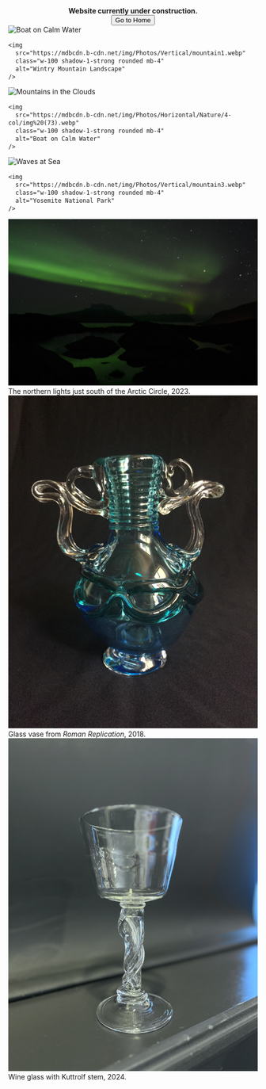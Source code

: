 <center>
 <b>Website currently under construction.</b><br>
 <button onclick="location.href='https://isabelle-goldstein.github.io'">Go to Home</button><br>
</center>
        
<!--             <a href="https://www.instagram.com/the_glasstrophysicist?igsh=MWU3emxhYWIyc2QxZA%3D%3D" title="Instagram Link"> <i class="bi bi-instagram h3"></i></a> -->

<!-- GALLERY -->
<!-- see: https://mdbootstrap.com/docs/standard/extended/gallery/-->
<div class="row">
  <div class="col-lg-4 col-md-12 mb-4 mb-lg-0">
    <img
      src="https://mdbcdn.b-cdn.net/img/Photos/Horizontal/Nature/4-col/img%20(73).webp"
      class="w-100 shadow-1-strong rounded mb-4"
      alt="Boat on Calm Water"
    />

    <img
      src="https://mdbcdn.b-cdn.net/img/Photos/Vertical/mountain1.webp"
      class="w-100 shadow-1-strong rounded mb-4"
      alt="Wintry Mountain Landscape"
    />
  </div>

  <div class="col-lg-4 mb-4 mb-lg-0">
    <img
      src="https://mdbcdn.b-cdn.net/img/Photos/Vertical/mountain2.webp"
      class="w-100 shadow-1-strong rounded mb-4"
      alt="Mountains in the Clouds"
    />

    <img
      src="https://mdbcdn.b-cdn.net/img/Photos/Horizontal/Nature/4-col/img%20(73).webp"
      class="w-100 shadow-1-strong rounded mb-4"
      alt="Boat on Calm Water"
    />
  </div>

  <div class="col-lg-4 mb-4 mb-lg-0">
    <img
      src="https://mdbcdn.b-cdn.net/img/Photos/Horizontal/Nature/4-col/img%20(18).webp"
      class="w-100 shadow-1-strong rounded mb-4"
      alt="Waves at Sea"
    />

    <img
      src="https://mdbcdn.b-cdn.net/img/Photos/Vertical/mountain3.webp"
      class="w-100 shadow-1-strong rounded mb-4"
      alt="Yosemite National Park"
    />
  </div>
</div>
<!-- Gallery -->


<!-- BOOTSTRAP IMAGES: https://mdbootstrap.com/docs/standard/content-styles/images/-->


<img src="static/assets/gallery/DSC_0129.JPG" class="img-fluid" alt="Northern Lights" />
The northern lights just south of the Arctic Circle, 2023.

<img src="static/assets/gallery/IMG_6469.JPG" class="img-fluid" alt="Glass vase">
Glass vase from <i>Roman Replication</i>, 2018.

<img src="static/assets/gallery/IMG_2095.jpg" class="img-fluid" alt="Kuttrolf Stem Glass">
Wine glass with Kuttrolf stem, 2024.


